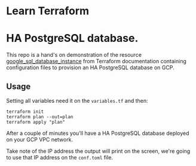 # Learn Terraform
# HA PostgreSQL database.

This repo is a hand's on demonstration of the resource [google_sql_database_instance](https://registry.terraform.io/providers/hashicorp/google/latest/docs/resources/sql_database_instance) from Terraform documentation containing configuration files to provision an HA PostgreSQL database on GCP.

## Usage

Setting all variables need it on the `variables.tf` and then:

```
terraform init
terraform plan --out=plan
terraform apply "plan"
```
After a couple of minutes you'll have a HA PostgreSQL database deployed on your GCP VPC network.

Take note of the IP address the output will print on the screen, we're going to use that IP address on the `conf.toml` file.
